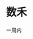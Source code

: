 

# 数禾
一周内

# 
<!--stackedit_data:
eyJoaXN0b3J5IjpbLTExNjAwMzkwOTMsLTcwMTg4MDk5OCw2OD
EzMTg1NDYsMTkzMzUyNzc2Myw0NDM1NzU2MTgsLTM4Mzg4Miwx
NDAxMTQxMDM4LDE1MjAxNTU4NiwxMTk3NzczNzA4LDIwNTE2Mj
QxNTIsLTEzNjkyOTM4MDIsLTk5OTg0NDE0OSwtOTEzMzMwODM3
LC0xOTI4OTIyNjUwLDQ4ODYyNTE5NSwtMjI3ODkwODAsMTE1Nj
IzMTYzMyw1MjIwNTUzMjMsLTIwMDQ0MDczMDIsLTIxNDA5MDQx
NjNdfQ==
-->